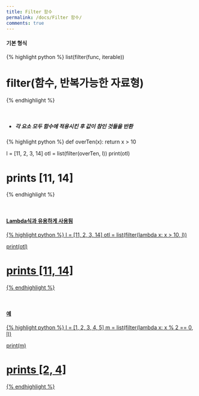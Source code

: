 ```yaml
---
title: Filter 함수
permalink: /docs/Filter 함수/
comments: true
---
```

#### 기본 형식
{% highlight python %}
   list(filter(func, iterable))
   # filter(함수, 반복가능한 자료형)
{% endhighlight %}

<br>

* <h5> 각 요소 모두 함수에 적용시킨 후 값이 참인 것들을 반환 </h5>
{% highlight python %}
  def overTen(x):
    return x > 10

  l = [11, 2, 3, 14]
  otl = list(filter(overTen, l))
  print(otl)
  # prints [11, 14]
{% endhighlight %}

<br>

#### <a href="https://hyesungoh.github.io/docs/Lambda%EC%8B%9D/" target="blank">Lambda식과 유용하게 사용됨
{% highlight python %}
  l = [11, 2, 3, 14]
  otl = list(filter(lambda x: x > 10, l))

  print(otl)
  # prints [11, 14]
{% endhighlight %}

<br>

#### 예
{% highlight python %}
  l = [1, 2, 3, 4, 5]
  m = list(filter(lambda x: x % 2 == 0, l))

  print(m)
  # prints [2, 4]
{% endhighlight %}
